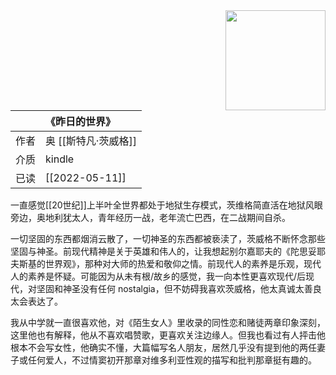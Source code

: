 ---
---

<img src='https://picture-guan.oss-cn-hangzhou.aliyuncs.com/20220816134653.png' style='float:right ; width:160px;height:80 px'/>

|      | 《昨日的世界》                                   |
|:-------|:---------------------------------------------|
|  作者    |    奥 [[斯特凡·茨威格]]                        |
|  介质    |   kindle                      |
|  已读    |    [[2022-05-11]]                  |

一直感觉[[20世纪]]上半叶全世界都处于地狱生存模式，茨维格简直活在地狱风眼旁边，奥地利犹太人，青年经历一战，老年流亡巴西，在二战期间自杀。

一切坚固的东西都烟消云散了，一切神圣的东西都被亵渎了，茨威格不断怀念那些坚固与神圣。前现代精神是关于英雄和伟人的，让我想起别尔嘉耶夫的《陀思妥耶夫斯基的世界观》，那种对大师的热爱和敬仰之情。前现代人的素养是乐观，现代人的素养是怀疑。可能因为从未有根/故乡的感觉，我一向本性更喜欢现代/后现代，对坚固和神圣没有任何 nostalgia，但不妨碍我喜欢茨威格，他太真诚太善良太会表达了。

我从中学就一直很喜欢他，对《陌生女人》里收录的同性恋和赌徒两章印象深刻，这里他也有解释，他从不喜欢唱赞歌，更喜欢关注边缘人。但我也看过有人抨击他根本不会写女性，他确实不懂，大篇幅写名人朋友，居然几乎没有提到他的两任妻子或任何爱人，不过情窦初开那章对维多利亚性观的描写和批判那章挺有趣的。